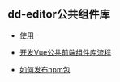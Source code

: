## dd-editor公共组件库

- [使用](./docs/use.md)

- [开发Vue公共前端组件库流程](./docs/library.md)

- [如何发布npm包](./docs/deploy.md)